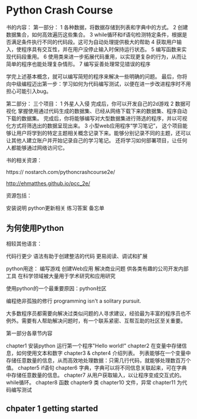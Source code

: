 # Python Crash Course

书的内容：
第一部分：
1 各种数据，将数据存储到列表和字典中的方式。
2 创建数据集合，如何高效遍历这些集合。
3 while循环和if语句检测特定条件，根据是否满足条件执行不同的代码段。这可为自动处理提供极大的帮助
4 获取用户输入，使程序具有交互性，并在用户没停止输入时保持运行状态。
5 编写函数来实现代码段重用。
6 使用类来进一步拓展代码重用，以实现更复杂的行为，从而让简单的程序也能处理复杂情形。
7 编写妥善处理常见错误的程序

学完上述基本概念，就可以编写简短的程序来解决一些明确的问题。
最后，你将向中级编程迈出第一步：学习如何为代码编写测试，以便在进一步改进程序时不用担心可能引入bug。

第二部分：
三个项目：
1 外星人入侵 完成后，你可以开发自己的2d游戏
2 数据可视化 掌握使用通过代码生成的数据集、已经从网络下载下来的数据集、程序自动下载的数据集。 完成后，你将能够编写对大型数据集进行筛选的程序，并以可视化方式将筛选出的数据呈现出来。
3 小型web应用程序“学习笔记”， 这个项目能够让用户将学到的特定主题相关概念记录下来。能够分别记录不同的主题，还可以让其他人建立账户并开始记录自己的学习笔记。 还将学习如何部署项目，让任何人都能够通过网络访问它。


书的相关资源：

https:// nostarch.com/pythoncrashcourse2e/

http://ehmatthes.github.io/pcc_2e/

资源包括：

安装说明
python更新相关
练习答案
备忘单

## 为何使用Python
相较其他语言：

代码行更少
语法有助于创建整洁的代码
更易阅读、调试和扩展

python用途：
编写游戏
创建Web应用
解决商业问题
供各类有趣的公司开发内部工具
在科学领域被大量用于学术研究和应用研究

使用python的一个最重要原因：python社区

编程绝非孤独的修行  programming isn't a solitary pursuit.

大多数程序员都需要向解决过类似问题的人寻求建议，经验最为丰富的程序员也不例外。需要有人帮助解决问题时，有一个联系紧密、互帮互助的社区至关重要。


第一部分各章节内容

chapter1 安装python 运行第一个程序"Hello world!"
chapter2 在变量中存储信息，如何使用文本和数字
chapter3 & chpter4 介绍列表。 列表能够在一个变量中存储任意数量的信息，从而高效地处理数据：只需几行代码，就能够处理数百万个值。
chapter5 if语句
chapter6 字典，字典可以将不同信息关联起来，可在字典中存储任意数量的信息。
chapter7 从用户获取输入，以让程序变成交互式的。while循环。
chapter8 函数
chapter9 类
chapter10 文件，异常
chapter11 为代码编写测试

## chpater 1 getting started







